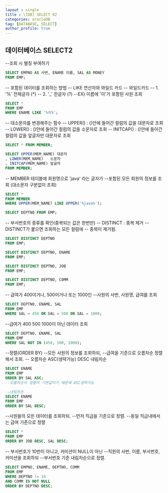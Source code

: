 ```yaml
---
layout : single
title : \[DB] SELECT 02
categories: oracleDB
tag: [DATABASE, SELECT]
author_profile: true
---
```






 ## 데이터베이스 SELECT2

--조회 시 별칭 부여하기
```sql
SELECT EMPNO AS 사번, ENAME 이름, SAL AS MONEY
FROM EMP;
```

-- 포함된 데이터를 조회하는 방법
-- LIKE 연산자와 와일드 카드
-- 와일드카드
-- 1. '%' 전체글자 (*)
-- 2. '_' 한글자 (?)
--EX) 이름에 '이'가 포함된 사원 조회
```sql
SELECT *
FROM EMP
WHERE ENAME LIKE '%이%';
```



-- 대소문자를 변경해주는 함수
-- UPPER() : ()안에 들어간 컬럼의 값을 대문자로 조회
-- LOWER() : ()안에 들어간 컬럼의 값을 소문자로 조회
-- INITCAP() : ()안에 들아간 컬럼의 값을 앞글자만 대문자로 조회

```sql
SELECT * FROM MEMBER;

SELECT UPPER(MEM_NAME) 대문자
, LOWER(MEM_NAME)   소문자
, INITCAP(MEM_NAME) 앞글자
FROM MEMBER;
```

-- MEMBER 테이블에 회원명으로 'java' 라는 글자가
--포함된 모든 회원의 정보를 조회 (대소문자 구분없이 조회)

```sql
SELECT *
FROM MEMBER
WHERE UPPER(MEM_NAME) LIKE UPPER('%java%');

SELECT DEPTNO FROM EMP;
```


-- 부서번호의 종류를 확인(중복되는 값은 한번만)
-- DISTINCT : 중복 제거
-- DISTINCT가 붙으면 조회하는 모든 컬럼에
-- 중복이 제거됨.

```sql
SELECT DISTINCT DEPTNO
FROM EMP;

SELECT DISTINCT DEPTNO, ENAME
FROM EMP;

SELECT DISTINCT DEPTNO, JOB
FROM EMP;

SELECT DISTINCT DEPTNO, COMM
FROM EMP;
```


-- 급여가 400이거나, 500이거나 또는 1000인
--사원의 사번, 사원명, 급여를 조회

```sql
SELECT DEPTNO, ENAME, SAL
FROM EMP
WHERE SAL = 450 OR SAL = 500 OR SAL = 1000;
```


--급여가 400 500 1000이 아닌 데이터 조회

```sql
SELECT DEPTNO, ENAME, SAL
FROM EMP
WHERE SAL NOT IN (450, 500, 1000);
```

--정렬(ORDER BY)
--모든 사원의 정보를 조회하되,
--급여을 기준으로 오름차순 정렬해서 조회.
-- 오름차순 ASC(생략가능) DESC 내림차순

```sql
SELECT ENAME
FROM EMP
ORDER BY SAL ASC;
--오름차순이 정렬의 기본값이기 때문에 ASC생략가능

--내림차순
SELECT ENAME
FROM EMP
ORDER BY SAL DESC;
```


--사원들의 모든 데이터를 조회하되.
--먼저 직급을 기준으로 정렬.
--동일 직급내에서는 급여 기준으로 정렬

```sql
SELECT *
FROM EMP
ORDER BY JOB DESC, SAL DESC;
```

-- 부서번호가 10번이 아니고, 커미션이 NULL이 아닌
--직원의 사번, 이름, 부서번호,커미션을 조회하되
--부서번호 기준 내림차순으로 정렬.

```sql
SELECT EMPNO, ENAME, DEPTNO, COMM
FROM EMP
WHERE DEPTNO != 10
AND COMM IS NOT NULL
ORDER BY DEPTNO DESC;
```

